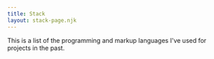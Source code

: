 ```yaml
---
title: Stack
layout: stack-page.njk
---
```


This is a list of the programming and markup languages I've used for projects in the past.
